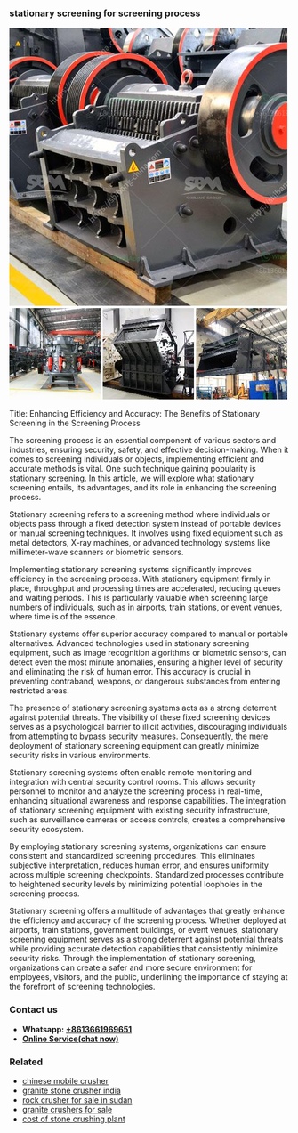 <h3>stationary screening for screening process</h3><img src='1706767226.jpg' alt=''><p>Title: Enhancing Efficiency and Accuracy: The Benefits of Stationary Screening in the Screening Process</p><p>The screening process is an essential component of various sectors and industries, ensuring security, safety, and effective decision-making. When it comes to screening individuals or objects, implementing efficient and accurate methods is vital. One such technique gaining popularity is stationary screening. In this article, we will explore what stationary screening entails, its advantages, and its role in enhancing the screening process.</p><p>Stationary screening refers to a screening method where individuals or objects pass through a fixed detection system instead of portable devices or manual screening techniques. It involves using fixed equipment such as metal detectors, X-ray machines, or advanced technology systems like millimeter-wave scanners or biometric sensors.</p><p>Implementing stationary screening systems significantly improves efficiency in the screening process. With stationary equipment firmly in place, throughput and processing times are accelerated, reducing queues and waiting periods. This is particularly valuable when screening large numbers of individuals, such as in airports, train stations, or event venues, where time is of the essence.</p><p>Stationary systems offer superior accuracy compared to manual or portable alternatives. Advanced technologies used in stationary screening equipment, such as image recognition algorithms or biometric sensors, can detect even the most minute anomalies, ensuring a higher level of security and eliminating the risk of human error. This accuracy is crucial in preventing contraband, weapons, or dangerous substances from entering restricted areas.</p><p>The presence of stationary screening systems acts as a strong deterrent against potential threats. The visibility of these fixed screening devices serves as a psychological barrier to illicit activities, discouraging individuals from attempting to bypass security measures. Consequently, the mere deployment of stationary screening equipment can greatly minimize security risks in various environments.</p><p>Stationary screening systems often enable remote monitoring and integration with central security control rooms. This allows security personnel to monitor and analyze the screening process in real-time, enhancing situational awareness and response capabilities. The integration of stationary screening equipment with existing security infrastructure, such as surveillance cameras or access controls, creates a comprehensive security ecosystem.</p><p>By employing stationary screening systems, organizations can ensure consistent and standardized screening procedures. This eliminates subjective interpretation, reduces human error, and ensures uniformity across multiple screening checkpoints. Standardized processes contribute to heightened security levels by minimizing potential loopholes in the screening process.</p><p>Stationary screening offers a multitude of advantages that greatly enhance the efficiency and accuracy of the screening process. Whether deployed at airports, train stations, government buildings, or event venues, stationary screening equipment serves as a strong deterrent against potential threats while providing accurate detection capabilities that consistently minimize security risks. Through the implementation of stationary screening, organizations can create a safer and more secure environment for employees, visitors, and the public, underlining the importance of staying at the forefront of screening technologies.</p><h3>Contact us</h3><ul><li><strong>Whatsapp:&nbsp;<a href="https://wa.me/8613661969651">+8613661969651</a></strong></li><li><a href="https://swt.shibang-china.com/?git&amp;zhl&amp;stationary screening for screening process"><strong>Online Service(chat now)</strong></a></li></ul><h3>Related</h3><ul><li><a href='chinese mobile crusher.md'>chinese mobile crusher</a></li><li><a href='granite stone crusher india.md'>granite stone crusher india</a></li><li><a href='rock crusher for sale in sudan.md'>rock crusher for sale in sudan</a></li><li><a href='granite crushers for sale.md'>granite crushers for sale</a></li><li><a href='cost of stone crushing plant.md'>cost of stone crushing plant</a></li></ul>